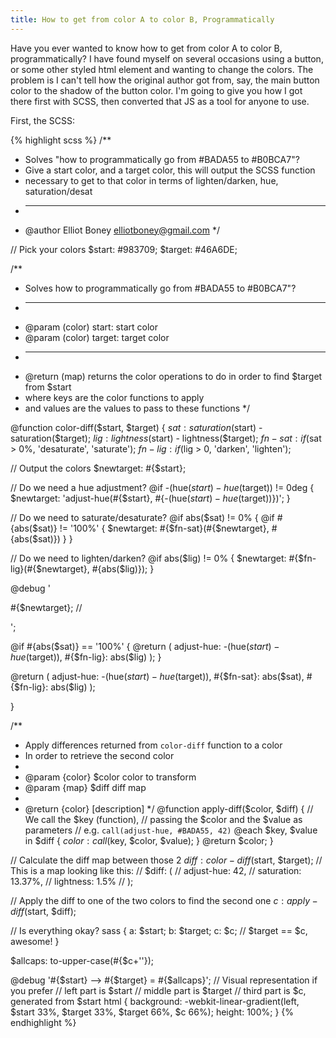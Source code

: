 ```yaml
---
title: How to get from color A to color B, Programmatically
---
```

Have you ever wanted to know how to get from color A to color B, programmatically? I have found myself on several occasions using a button, or some other styled html element and wanting to change the colors. The problem is I can't tell how the original author got from, say, the main button color to the shadow of the button color. I'm going to give you how I got there first with SCSS, then converted that JS as a tool for anyone to use.

First, the SCSS:

{% highlight scss %}
/**
 * Solves "how to programmatically go from #BADA55 to #B0BCA7"?
 * Give a start color, and a target color, this will output the SCSS function
 * necessary to get to that color in terms of lighten/darken, hue, saturation/desat
 * ---
 * @author Elliot Boney <elliotboney@gmail.com>
 */

// Pick your colors
$start: #983709;
$target: #46A6DE;

/**
 * Solves how to programmatically go from #BADA55 to #B0BCA7"?
 * --------------------------------------------------------------------------------
 * @param (color) start: start color
 * @param (color) target: target color
 * --------------------------------------------------------------------------------
 * @return (map) returns the color operations to do in order to find $target from $start
 *   where keys are the color functions to apply
 *   and values are the values to pass to these functions
 */

@function color-diff($start, $target) {
  $sat: saturation($start) - saturation($target);
  $lig:  lightness($start) -  lightness($target);
  $fn-sat: if($sat > 0%, 'desaturate', 'saturate');
  $fn-lig: if($lig > 0, 'darken', 'lighten');


  // Output the colors
  $newtarget: #{$start};

  // Do we need a hue adjustment?
  @if -(hue($start) - hue($target)) != 0deg {
    $newtarget: 'adjust-hue(#{$start}, #{-(hue($start) - hue($target))})';
  }

  // Do we need to saturate/desaturate?
  @if abs($sat) != 0% {
    @if #{abs($sat)} != '100%' {
      $newtarget: #{$fn-sat}(#{$newtarget}, #{abs($sat)})
    }
  }

  // Do we need to lighten/darken?
  @if abs($lig) != 0% {
    $newtarget: #{$fn-lig}(#{$newtarget}, #{abs($lig)});
  }

  @debug    '

  #{$newtarget}; //

  ';

  @if #{abs($sat)} == '100%' {
    @return (
      adjust-hue: -(hue($start) - hue($target)),
      #{$fn-lig}: abs($lig)
      );
  }

  @return (
    adjust-hue: -(hue($start) - hue($target)),
    #{$fn-sat}: abs($sat),
    #{$fn-lig}: abs($lig)
    );

}

/**
 * Apply differences returned from `color-diff` function to a color
 * In order to retrieve the second color
 *
 * @param  {color} $color color to transform
 * @param  {map}   $diff  diff map
 *
 * @return {color}        [description]
 */
@function apply-diff($color, $diff) {
  // We call the $key (function),
  // passing the $color and the $value as parameters
  // e.g. `call(adjust-hue, #BADA55, 42)`
  @each $key, $value in $diff {
    $color: call($key, $color, $value);
  }
  @return $color;
}

// Calculate the diff map between those 2
$diff: color-diff($start, $target);
// This is a map looking like this:
// $diff: (
//   adjust-hue: 42,
//   saturation: 13.37%,
//   lightness: 1.5%
// );

// Apply the diff to one of the two colors to find the second one
$c: apply-diff($start, $diff);

// Is everything okay?
sass {
  a: $start;
  b: $target;
  c: $c; // $target == $c, awesome!
}

$allcaps: to-upper-case(#{$c+''});

@debug '#{$start} --> #{$target} = #{$allcaps}';
// Visual representation if you prefer
// left part is $start
// middle part is $target
// third part is $c, generated from $start
html {
  background: -webkit-linear-gradient(left, $start 33%, $target 33%, $target 66%, $c 66%);
  height: 100%;
}
{% endhighlight %}


<!-- links and shit -->
[MapBox]: http://www.mapbox.com/
[Leaflet]: http://leafletjs.com/